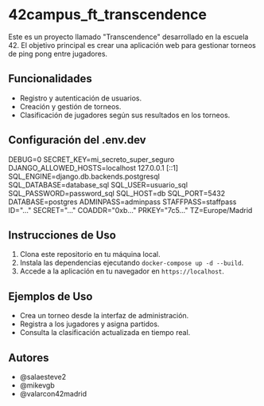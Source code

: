 # 42campus_ft_transcendence

Este es un proyecto llamado "Transcendence" desarrollado en la escuela 42. El objetivo principal es crear una aplicación web para gestionar torneos de ping pong entre jugadores.

## Funcionalidades

- Registro y autenticación de usuarios.
- Creación y gestión de torneos.
- Clasificación de jugadores según sus resultados en los torneos.

## Configuración del .env.dev

DEBUG=0
SECRET_KEY=mi_secreto_super_seguro
DJANGO_ALLOWED_HOSTS=localhost 127.0.0.1 [::1]
SQL_ENGINE=django.db.backends.postgresql
SQL_DATABASE=database_sql
SQL_USER=usuario_sql
SQL_PASSWORD=password_sql
SQL_HOST=db
SQL_PORT=5432
DATABASE=postgres
ADMINPASS=adminpass
STAFFPASS=staffpass
ID="..."
SECRET="..."
COADDR="0xb..."
PRKEY="7c5..."
TZ=Europe/Madrid


## Instrucciones de Uso

1. Clona este repositorio en tu máquina local.
2. Instala las dependencias ejecutando `docker-compose up -d --build`.
5. Accede a la aplicación en tu navegador en `https://localhost`.

## Ejemplos de Uso

- Crea un torneo desde la interfaz de administración.
- Registra a los jugadores y asigna partidos.
- Consulta la clasificación actualizada en tiempo real.

## Autores

- @salaesteve2
- @mikevgb
- @valarcon42madrid
